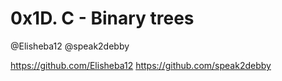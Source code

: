 # 0x1D. C - Binary trees
@Elisheba12
@speak2debby

https://github.com/Elisheba12
https://github.com/speak2debby
